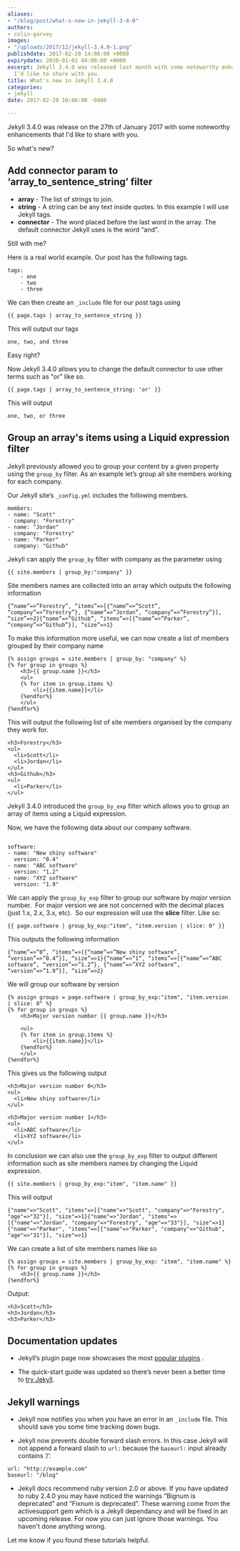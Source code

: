 ```yaml
---
aliases:
- "/blog/post/what-s-new-in-jekyll-3-4-0"
authors:
- colin-garvey
images:
- "/uploads/2017/12/jekyll-3.4.0-1.png"
publishdate: 2017-02-20 14:06:00 +0000
expirydate: 2030-01-01 04:00:00 +0000
excerpt: Jekyll 3.4.0 was released last month with some noteworthy enhancements that
  I’d like to share with you.
title: What's new in Jekyll 3.4.0
categories:
- jekyll
date: 2017-02-20 10:06:00 -0400

---
```

Jekyll 3.4.0 was release on the 27th of January 2017 with some noteworthy enhancements that I'd like to share with you.  

So what's new?  

## Add connector param to ‘array_to_sentence_string’ filter

*   **array** - The list of strings to join.
*   **string** - A string can be any text inside quotes. In this example I will use Jekyll tags.
*   **connector** - The word placed before the last word in the array. The default connector Jekyll uses is the word “and”.

Still with me?

Here is a real world example. Our post has the following tags.

```
tags:
	- one
	- two
	- three
```

We can then create an `_include` file for our post tags using

```
{{ page.tags | array_to_sentence_string }}
```

This will output our tags

```
one, two, and three
```

Easy right?

Now Jekyll 3.4.0 allows you to change the default connector to use other terms such as "or” like so.

```
{{ page.tags | array_to_sentence_string: 'or' }}
```

This will output

```
one, two, or three
```

## Group an array's items using a Liquid expression filter

Jekyll previously allowed you to group your content by a given property using the `group_by` filter. As an example let’s group all site members working for each company.

Our Jekyll site’s `_config.yml` includes the following members.

```
members:
- name: "Scott"
  company: "Forestry"
- name: "Jordan"
  company: "Forestry"
- name: "Parker"
  company: "Github"
```

Jekyll can apply the `group_by` filter with company as the parameter using

```
{{ site.members | group_by:"company" }}
```

Site members names are collected into an array which outputs the following information

```
{“name”=>”Forestry”, “items”=>[{“name”=>”Scott”, “company”=>”Forestry”}, {“name”=>”Jordan”, “company”=>”Forestry”}], “size”=>2}{“name”=>”Github”, “items”=>[{“name”=>”Parker”, “company”=>”Github”}], “size”=>1}
```

To make this information more useful, we can now create a list of members grouped by their company name

```
{% assign groups = site.members | group_by: "company" %}
{% for group in groups %}
    <h3>{{ group.name }}</h3>
    <ul>
    {% for item in group.items %}
        <li>{{item.name}}</li>
    {%endfor%}
    </ul>
{%endfor%}
```

This will output the following list of site members organised by the company they work for.

```
<h3>Forestry</h3>
<ul>
  <li>Scott</li>
  <li>Jordan</li>
</ul>
<h3>Github</h3>
<ul>
  <li>Parker</li>
</ul>
```

Jekyll 3.4.0 introduced the `group_by_exp` filter which allows you to group an array of items using a Liquid expression.

Now, we have the following data about our company software.

```

software:
- name: "New shiny software"
  version: "0.4"
- name: "ABC software"
  version: "1.2"
- name: "XYZ software"
  version: "1.9"
```

We can apply the `group_by_exp` filter to group our software by _major_ version number.  For major version we are not concerned with the decimal places (just 1.x, 2.x, 3.x, etc).  So our expression will use the **slice** filter. Like so:

```
{{ page.software | group_by_exp:"item", "item.version | slice: 0" }}
```

This outputs the following information

```
{“name”=>”0”, “items”=>[{“name”=>”New shiny software”, “version”=>”0.4”}], “size”=>1}{“name”=>”1”, “items”=>[{“name”=>”ABC software”, “version”=>”1.2”}, {“name”=>”XYZ software”, “version”=>”1.9”}], “size”=>2}
```

We will group our software by version

```
{% assign groups = page.software | group_by_exp:"item", "item.version | slice: 0" %}
{% for group in groups %}
    <h3>Major version number {{ group.name }}</h3>

    <ul>
    {% for item in group.items %}
        <li>{{item.name}}</li>
    {%endfor%}
    </ul>
{%endfor%}
```

This gives us the following output

```
<h3>Major version number 0</h3>
<ul>
  <li>New shiny software</li>
</ul>

<h3>Major version number 1</h3>
<ul>
  <li>ABC software</li>
  <li>XYZ software</li>
</ul>
```

In conclusion we can also use the `group_by_exp` filter to output different information such as site members names by changing the Liquid expression.

```
{{ site.members | group_by_exp:"item", "item.name" }}
```

This will output

```
{"name"=>"Scott", "items"=>[{"name"=>"Scott", "company"=>"Forestry", "age"=>"32"}], "size"=>1}{"name"=>"Jordan", "items"=>[{"name"=>"Jordan", "company"=>"Forestry", "age"=>"33"}], "size"=>1}{"name"=>"Parker", "items"=>[{"name"=>"Parker", "company"=>"Github", "age"=>"31"}], "size"=>1}
```

We can create a list of site members names like so

```
{% assign groups = site.members | group_by_exp: "item", "item.name" %}
{% for group in groups %}
    <h3>{{ group.name }}</h3>
{%endfor%}
```

Output:

```
<h3>Scott</h3>
<h3>Jordan</h3>
<h3>Parker</h3>
```

## Documentation updates

*   Jekyll’s plugin page now showcases the most [popular plugins](http://jekyllrb.com/docs/plugins/#available-plugins/) .

*   The quick-start guide was updated so there’s never been a better time to [try Jekyll](https://jekyllrb.com/).

## Jekyll warnings

*   Jekyll now notifies you when you have an error in an `_include` file. This should save you some time tracking down bugs.

*   Jekyll now prevents double forward slash errors. In this case Jekyll will not append a forward slash to `url:` because the `baseurl:` input already contains ‘/‘.

```
url: "http://example.com"
baseurl: "/blog"
```

*   Jekyll docs recommend ruby version 2.0 or above. If you have updated to ruby 2.4.0 you may have noticed the warnings “Bignum is deprecated” and “Fixnum is deprecated”. These warning come from the activesupport gem which is a Jekyll dependancy and will be fixed in an upcoming release. For now you can just ignore those warnings. You haven't done anything wrong.

Let me know if you found these tutorials helpful.
